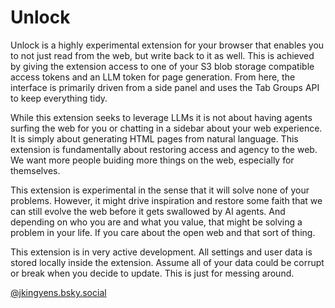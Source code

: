 # Unlock

Unlock is a highly experimental extension for your browser that enables you to not just read from the web, but write back to it as well. This is achieved by giving the extension access to one of your S3 blob storage compatible access tokens and an LLM token for page generation. From here, the interface is primarily driven from a side panel and uses the Tab Groups API to keep everything tidy.

While this extension seeks to leverage LLMs it is not about having agents surfing the web for you or chatting in a sidebar about your web experience. It is simply about generating HTML pages from natural language. This extension is fundamentally about restoring access and agency to the web. We want more people buiding more things on the web, especially for themselves. 

This extension is experimental in the sense that it will solve none of your problems. However, it might drive inspiration and restore some faith that we can still evolve the web before it gets swallowed by AI agents. And depending on who you are and what you value, that might be solving a problem in your life. If you care about the open web and that sort of thing.

This extension is in very active development. All settings and user data is stored locally inside the extension. Assume all of your data could be corrupt or break when you decide to update. This is just for messing around.

[@jkingyens.bsky.social](https://bsky.app/profile/jkingyens.bsky.social)